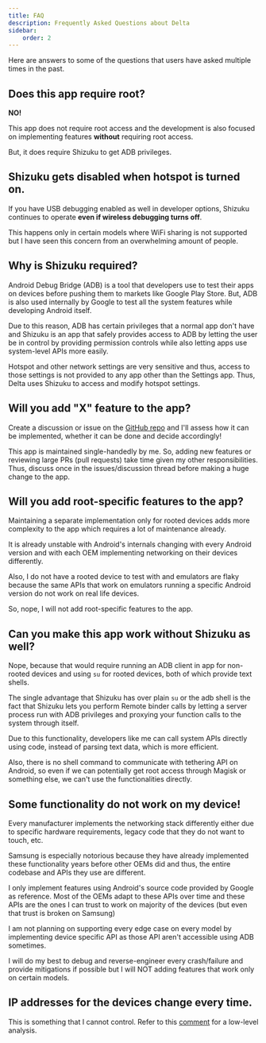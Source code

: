 ```yaml
---
title: FAQ
description: Frequently Asked Questions about Delta
sidebar:
    order: 2
---
```


Here are answers to some of the questions that users have asked multiple
times in the past.

## Does this app require root?

**NO!**

This app does not require root access and the development is also focused
on implementing features **without** requiring root access.

But, it does require Shizuku to get ADB privileges.

## Shizuku gets disabled when hotspot is turned on.

If you have USB debugging enabled as well in developer options, Shizuku
continues to operate **even if wireless debugging turns off**.

This happens only in certain models where WiFi sharing is not supported but
I have seen this concern from an overwhelming amount of people.

## Why is Shizuku required?

Android Debug Bridge (ADB) is a tool that developers use to test their apps
on devices before pushing them to markets like Google Play Store. But, ADB
is also used internally by Google to test all the system features while
developing Android itself.

Due to this reason, ADB has certain privileges that a normal app don't have
and Shizuku is an app that safely provides access to ADB by letting the user
be in control by providing permission controls while also letting apps use
system-level APIs more easily.

Hotspot and other network settings are very sensitive and thus, access to those
settings is not provided to any app other than the Settings app. Thus, Delta
uses Shizuku to access and modify hotspot settings.

## Will you add "X" feature to the app?

Create a discussion or issue on the [GitHub repo](https://github.com/supershadoe/delta)
and I'll assess how it can be implemented, whether it can be done and
decide accordingly!

This app is maintained single-handedly by me. So, adding new features or
reviewing large PRs (pull requests) take time given my other responsibilities.
Thus, discuss once in the issues/discussion thread before making a huge change
to the app.

## Will you add root-specific features to the app?

Maintaining a separate implementation only for rooted devices adds more
complexity to the app which requires a lot of maintenance already.

It is already unstable with Android's internals changing with every Android
version and with each OEM implementing networking on their devices differently.

Also, I do not have a rooted device to test with and emulators are flaky
because the same APIs that work on emulators running a specific Android version
do not work on real life devices.

So, nope, I will not add root-specific features to the app.

## Can you make this app work without Shizuku as well?

Nope, because that would require running an ADB client in app for non-rooted
devices and using `su` for rooted devices, both of which provide text shells.

The single advantage that Shizuku has over plain `su` or the adb shell is
the fact that Shizuku lets you perform Remote binder calls by letting a server
process run with ADB privileges and proxying your function calls to the system
through itself.

Due to this functionality, developers like me can call system APIs directly
using code, instead of parsing text data, which is more efficient.

Also, there is no shell command to communicate with tethering API on Android,
so even if we can potentially get root access through Magisk or something else,
we can't use the functionalities directly.

## Some functionality do not work on my device!

Every manufacturer implements the networking stack differently either due to
specific hardware requirements, legacy code that they do not want to touch,
etc.

Samsung is especially notorious because they have already implemented these
functionality years before other OEMs did and thus, the entire codebase and
APIs they use are different.

I only implement features using Android's source code provided by Google as
reference. Most of the OEMs adapt to these APIs over time and these APIs are
the ones I can trust to work on majority of the devices (but even that trust
is broken on Samsung)

I am not planning on supporting every edge case on every model by implementing
device specific API as those API aren't accessible using ADB sometimes.

I will do my best to debug and reverse-engineer every crash/failure and provide
mitigations if possible but I will NOT adding features that work only on certain
models.

## IP addresses for the devices change every time.

This is something that I cannot control. Refer to this [comment](https://github.com/supershadoe/delta/issues/46#issuecomment-2734413820)
for a low-level analysis.
